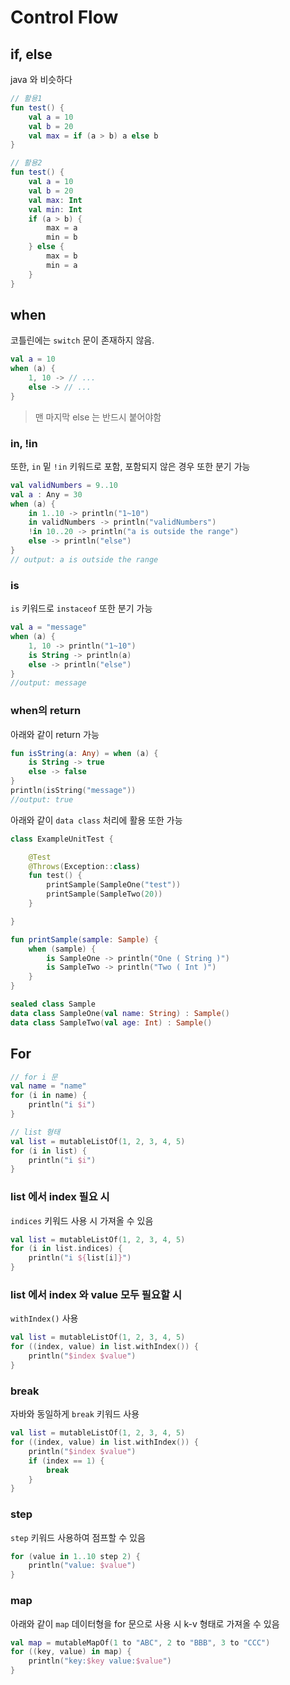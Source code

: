 # Control Flow

## if, else

java 와 비슷하다

```kotlin
// 활용1
fun test() {
    val a = 10
    val b = 20
    val max = if (a > b) a else b
}

// 활용2
fun test() {
    val a = 10
    val b = 20
    val max: Int
    val min: Int
    if (a > b) {
        max = a
        min = b
    } else {
        max = b
        min = a
    }
}
```

## when

코틀린에는 `switch` 문이 존재하지 않음.

```kotlin
val a = 10
when (a) {
    1, 10 -> // ...
    else -> // ...
}
```

> 맨 마지막 else 는 반드시 붙어야함

### in, !in

또한, `in` 밑 `!in` 키워드로 포함, 포함되지 않은 경우 또한 분기 가능

```kotlin
val validNumbers = 9..10
val a : Any = 30
when (a) {
    in 1..10 -> println("1~10")
    in validNumbers -> println("validNumbers")
    !in 10..20 -> println("a is outside the range")
    else -> println("else")
}
// output: a is outside the range
```

### is

`is` 키워드로 `instaceof` 또한 분기 가능

```kotlin
val a = "message"
when (a) {
    1, 10 -> println("1~10")
    is String -> println(a)
    else -> println("else")
}
//output: message
```

### when의 return

아래와 같이 return 가능

```kotlin
fun isString(a: Any) = when (a) {
    is String -> true
    else -> false
}
println(isString("message"))
//output: true
```

아래와 같이 `data class` 처리에 활용 또한 가능

```kotlin
class ExampleUnitTest {

    @Test
    @Throws(Exception::class)
    fun test() {
        printSample(SampleOne("test"))
        printSample(SampleTwo(20))
    }

}

fun printSample(sample: Sample) {
    when (sample) {
        is SampleOne -> println("One ( String )")
        is SampleTwo -> println("Two ( Int )")
    }
}

sealed class Sample
data class SampleOne(val name: String) : Sample()
data class SampleTwo(val age: Int) : Sample()
```

## For

```kotlin
// for i 문
val name = "name"
for (i in name) {
    println("i $i")
}

// list 형태
val list = mutableListOf(1, 2, 3, 4, 5)
for (i in list) {
    println("i $i")
}
```

### list 에서 index 필요 시

`indices` 키워드 사용 시 가져올 수 있음

```kotlin
val list = mutableListOf(1, 2, 3, 4, 5)
for (i in list.indices) {
    println("i ${list[i]}")
}
```

### list 에서 index 와 value 모두 필요할 시

`withIndex()` 사용

```kotlin
val list = mutableListOf(1, 2, 3, 4, 5)
for ((index, value) in list.withIndex()) {
    println("$index $value")
}
```

### break

자바와 동일하게 `break` 키워드 사용

```kotlin
val list = mutableListOf(1, 2, 3, 4, 5)
for ((index, value) in list.withIndex()) {
    println("$index $value")
    if (index == 1) {
        break
    }
}
```

### step

`step` 키워드 사용하여 점프할 수 있음

```kotlin
for (value in 1..10 step 2) {
    println("value: $value")
}
```

### map

아래와 같이 `map` 데이터형을 for 문으로 사용 시 k-v 형태로 가져올 수 있음

```kotlin
val map = mutableMapOf(1 to "ABC", 2 to "BBB", 3 to "CCC")
for ((key, value) in map) {
    println("key:$key value:$value")
}
```
